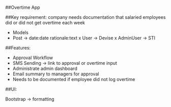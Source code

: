 ##Overtime App

##Key requirement: company needs documentation that salaried employees did or did not get overtime each week

- Models
- Post -> date:date rationale:text
x User -> Devise
x AdminUser -> STI

##Features:

- Approval Workflow
- SMS Sending -> link to approval or overtime input
- Administrate admin dashboard
- Email summary to managers for approval
- Needs to be documented if employee did not log overtime

##UI:

Bootstrap -> formatting